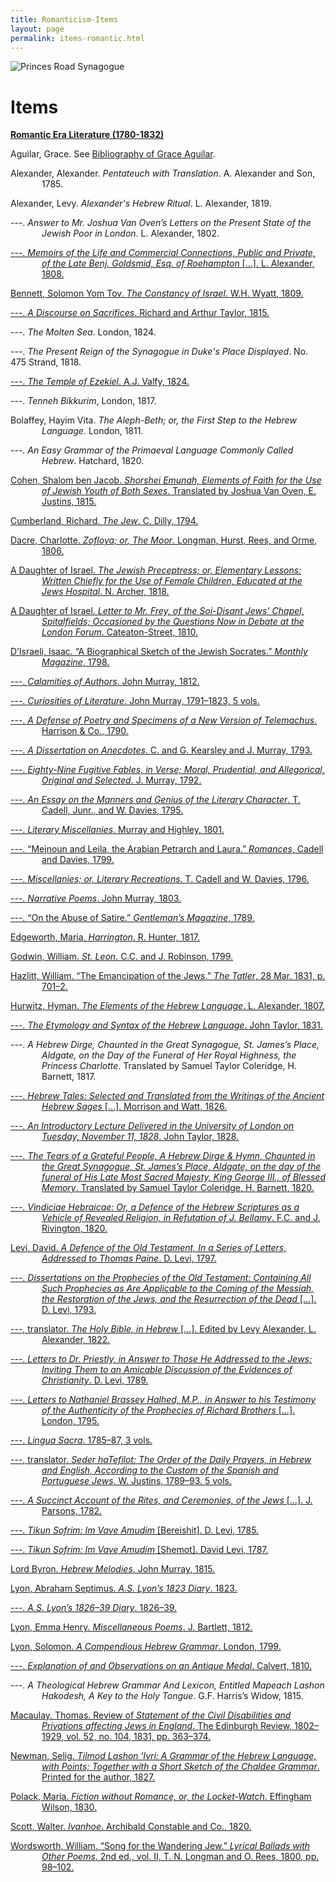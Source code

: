 ```yaml
---
title: Romanticism-Items
layout: page
permalink: items-romantic.html
---
```


<style>
img {
     max-width: 100%;
     height: auto;
}
.hangingindent {
  padding-left: 50px ;
  text-indent: -50px ;
} 
</style>
<div class=img>
<img src="https://victorianjewishwritersproject.s3.us-east-1.amazonaws.com/objects/princes-road2.jpg"
     alt="Princes Road Synagogue"
     style="float: left; margin-right: 10px; padding-bottom:20px;" />  
</div>
&nbsp;

# Items

<!-----

Yay, no errors, warnings, or alerts!

Conversion time: 0.998 seconds.


Using this HTML file:

1. Paste this output into your source file.
2. See the notes and action items below regarding this conversion run.
3. Check the rendered output (headings, lists, code blocks, tables) for proper
   formatting and use a linkchecker before you publish this page.

Conversion notes:

* Docs to Markdown version 1.0β33
* Wed Feb 23 2022 19:50:45 GMT-0800 (PST)
* Source doc: romantic-items-bib
----->

<p class="hangingindent">
<strong><span style="text-decoration:underline;">Romantic Era Literature (1780-1832)</span></strong>
</p>
<p class="hangingindent">
Aguilar, Grace. See <a href="grace-aguilar.html#bibliography">Bibliography of Grace Aguilar</a>.
</p>
<p class="hangingindent">
Alexander, Alexander. <em>Pentateuch with Translation</em>. A. Alexander and Son, 1785.
</p>
<p class="hangingindent">
Alexander, Levy. <em>Alexander's Hebrew Ritual</em>. L. Alexander, 1819.
</p>
<p class="hangingindent">
---. <em>Answer to Mr. Joshua Van Oven’s Letters on the Present State of the Jewish Poor in London</em>. L. Alexander, 1802.
</p>
<p class="hangingindent">
<a href="http://victorianjewishwritersproject.org/items/vjwp_33.html">---. <em>Memoirs of the Life and Commercial Connections, Public and Private, of the Late Benj. Goldsmid, Esq. of Roehampton</em> […]. L. Alexander, 1808.</a>
</p>
<p class="hangingindent">
<a href="http://victorianjewishwritersproject.org/items/vjwp_129.html">
Bennett, Solomon Yom Tov. <em>The Constancy of Israel</em>. W.H. Wyatt, 1809.</a>
</p>
<p class="hangingindent">
<a href="http://victorianjewishwritersproject.org/items/vjwp_130.html">
---. <em>A Discourse on Sacrifices</em>. Richard and Arthur Taylor, 1815.</a>
</p>
<p class="hangingindent">
---. <em>The Molten Sea</em>. London, 1824.
</p>
<p class="handingindent">
---. <em>The Present Reign of the Synagogue in Duke's Place Displayed</em>. No. 475 Strand, 1818.
</p>
<p class="hangingindent">
<a href="http://victorianjewishwritersproject.org/items/vjwp_131.html">
---. <em>The Temple of Ezekiel</em>. A.J. Valfy, 1824.</a>
</p>
<p class="hangingindent">
---. <em>Tenneh Bikkurim</em>, London, 1817.
</p>
<p class="hangingindent">
Bolaffey, Hayim Vita. <em>The Aleph-Beth; or, the First Step to the Hebrew Language.</em> London, 1811. 
</p>
<p class="hangingindent">
---. <em>An Easy Grammar of the Primaeval Language Commonly Called Hebrew</em>. Hatchard, 1820.
</p>
<p class="hangingindent">
<a href="http://victorianjewishwritersproject.org/items/vjwp_34.html">Cohen, Shalom ben Jacob. <em>Shorshei Emunah, Elements of Faith for the Use of Jewish Youth of Both Sexes</em>. Translated by Joshua Van Oven, E. Justins, 1815.</a>
</p>
<p class="hangingindent">
<a href="http://victorianjewishwritersproject.org/items/vjwp_57.html">Cumberland, Richard. <em>The Jew</em>. C. Dilly, 1794.</a>
</p>
<p class="hangingindent">
<a href="http://victorianjewishwritersproject.org/items/vjwp_59.html">Dacre, Charlotte. <em>Zofloya; or, The Moor</em>. Longman, Hurst, Rees, and Orme, 1806.</a>
</p>
<p class="hangingindent">
<a href="http://victorianjewishwritersproject.org/items/vjwp_35.html">A Daughter of Israel. <em>The Jewish Preceptress; or, Elementary Lessons: Written Chiefly for the Use of Female Children, Educated at the Jews Hospital</em>. N. Archer, 1818.</a>
</p>
<p class="hangingindent">
<a href="http://victorianjewishwritersproject.org/items/vjwp_60.html">A Daughter of Israel. <em>Letter to Mr. Frey, of the Soi-Disant Jews’ Chapel, Spitalfields; Occasioned by the Questions Now in Debate at the London Forum</em>. Cateaton-Street, 1810.</a>
</p>
<p class="hangingindent">
<a href="http://victorianjewishwritersproject.org/items/vjwp_16.html">D’Israeli, Isaac. “A Biographical Sketch of the Jewish Socrates.” <em>Monthly Magazine</em>, 1798.</a>
</p>
<p class="hangingindent">
<a href="http://victorianjewishwritersproject.org/items/vjwp_49.html">---. <em>Calamities of Authors</em>. John Murray, 1812.</a>
</p>
<p class="hangingindent">
<a href="http://victorianjewishwritersproject.org/items/vjwp_25.html">---. <em>Curiosities of Literature</em>. John Murray, 1791–1823, 5 vols.</a>
</p>
<p class="hangingindent">
<a href="http://victorianjewishwritersproject.org/items/vjwp_19.html">---. <em>A Defense of Poetry and Specimens of a New Version of Telemachus</em>. Harrison & Co., 1790.</a>
</p>
<p class="hangingindent">
<a href="http://victorianjewishwritersproject.org/items/vjwp_17.html">---. <em>A Dissertation on Anecdotes</em>. C. and G. Kearsley and J. Murray, 1793.</a>
</p>
<p class="hangingindent">
<a href="http://victorianjewishwritersproject.org/items/vjwp_18.html">---. <em>Eighty-Nine Fugitive Fables, in Verse; Moral, Prudential, and Allegorical, Original and Selected</em>. J. Murray, 1792.</a>
</p>
<p class="hangingindent">
<a href="http://victorianjewishwritersproject.org/items/vjwp_42.html">---. <em>An Essay on the Manners and Genius of the Literary Character</em>. T. Cadell, Junr., and W. Davies, 1795.</a>
</p>
<p class="hangingindent">
<a href="http://victorianjewishwritersproject.org/items/vjwp_45.html">---. <em>Literary Miscellanies</em>. Murray and Highley, 1801.</a>
</p>
<p class="hangingindent">
<a href="http://victorianjewishwritersproject.org/items/vjwp_44.html">---. “Mejnoun and Leila, the Arabian Petrarch and Laura.” <em>Romances</em>, Cadell and Davies, 1799.</a>
</p>
<p class="hangingindent">
<a href="http://victorianjewishwritersproject.org/items/vjwp_43.html">---. <em>Miscellanies; or, Literary Recreations</em>. T. Cadell and W. Davies, 1796.</a>
</p>
<p class="hangingindent">
<a href="http://victorianjewishwritersproject.org/items/vjwp_46.html">---. <em>Narrative Poems</em>. John Murray, 1803.</a>
</p>
<p class="hangingindent">
<a href="http://victorianjewishwritersproject.org/items/vjwp_20.html">---. “On the Abuse of Satire.” <em>Gentleman’s Magazine</em>, 1789.</a>
</p>
<p class="hangingindent">
<a href="http://victorianjewishwritersproject.org/items/vjwp_63.html">Edgeworth, Maria. <em>Harrington</em>. R. Hunter, 1817.</a>
</p>
<p class="hangingindent">
<a href="http://victorianjewishwritersproject.org/items/vjwp_58.html">Godwin, William. <em>St. Leon</em>. C.C. and J. Robinson, 1799.</a>
</p>
<p class="hangingindent">
<a href="http://victorianjewishwritersproject.org/items/vjwp_65.html">Hazlitt, William. “The Emancipation of the Jews.” <em>The Tatler</em>, 28 Mar. 1831, p. 701–2.</a>
</p>
<p class="hangingindent">
<a href="http://victorianjewishwritersproject.org/items/vjwp_3.html">Hurwitz, Hyman. <em>The Elements of the Hebrew Language</em>. L. Alexander, 1807.</a>
</p>
<p class="hangingindent">
<a href="http://victorianjewishwritersproject.org/items/vjwp_40.html">---. <em>The Etymology and Syntax of the Hebrew Language</em>. John Taylor, 1831.</a>
</p>
<p class="hangingindent">
---. <em>A Hebrew Dirge, Chaunted in the Great Synagogue, St. James’s Place, Aldgate, on the Day of the Funeral of Her Royal Highness, the Princess Charlotte</em>. Translated by Samuel Taylor Coleridge, H. Barnett, 1817.
</p>
<p class="hangingindent">
<a href="http://victorianjewishwritersproject.org/items/vjwp_6.html">---. <em>Hebrew Tales: Selected and Translated from the Writings of the Ancient Hebrew Sages</em> […]. Morrison and Watt, 1826.</a>
</p>
<p class="hangingindent">
<a href="http://victorianjewishwritersproject.org/items/vjwp_5.html">---. <em>An Introductory Lecture Delivered in the University of London on Tuesday, November 11, 1828</em>. John Taylor, 1828.</a>
</p>
<p class="hangingindent">
<a href="http://victorianjewishwritersproject.org/items/vjwp_4.html">---. <em>The Tears of a Grateful People, A Hebrew Dirge & Hymn, Chaunted in the Great Synagogue, St. James’s Place, Aldgate, on the day of the funeral of His Late Most Sacred Majesty, King George III., of Blessed Memory</em>. Translated by Samuel Taylor Coleridge, H. Barnett, 1820.</a>
</p>
<p class="hangingindent">
<a href="http://victorianjewishwritersproject.org/items/vjwp_36.html">---. <em>Vindiciae Hebraicae: Or, a Defence of the Hebrew Scriptures as a Vehicle of Revealed Religion, in Refutation of J. Bellamy</em>. F.C. and J. Rivington, 1820.</a>
</p>
<p class="hangingindent">
<a href="http://victorianjewishwritersproject.org/items/vjwp_9.html">Levi, David. <em>A Defence of the Old Testament, In a Series of Letters, Addressed to Thomas Paine</em>. D. Levi, 1797.</a>
</p>
<p class="hangingindent">
<a href="http://victorianjewishwritersproject.org/items/vjwp_13.html">---. <em>Dissertations on the Prophecies of the Old Testament: Containing All Such Prophecies as Are Applicable to the Coming of the Messiah, the Restoration of the Jews, and the Resurrection of the Dead</em> […]. D. Levi, 1793.</a>
</p>
<p class="hangingindent">
<a href="http://victorianjewishwritersproject.org/items/vjwp_8.html">---, translator. <em>The Holy Bible, in Hebrew</em> […]. Edited by Levy Alexander, L. Alexander, 1822.</a>
</p>
<p class="hangingindent">
<a href="http://victorianjewishwritersproject.org/items/vjwp_12.html">---. <em>Letters to Dr. Priestly, in Answer to Those He Addressed to the Jews; Inviting Them to an Amicable Discussion of the Evidences of Christianity</em>. D. Levi, 1789.</a>
</p>
<p class="hangingindent">
<a href="http://victorianjewishwritersproject.org/items/vjwp_30.html">---. <em>Letters to Nathaniel Brassey Halhed, M.P., in Answer to his Testimony of the Authenticity of the Prophecies of Richard Brothers</em> […]. London, 1795.</a>
</p>
<p class="hangingindent">
<a href="http://victorianjewishwritersproject.org/items/vjwp_10.html">---. <em>Lingua Sacra</em>. 1785–87, 3 vols.</a>
</p>
<p class="hangingindent">
<a href="http://victorianjewishwritersproject.org/items/vjwp_11.html">---, translator. <em>Seder haTefilot: The Order of the Daily Prayers, in Hebrew and English, According to the Custom of the Spanish and Portuguese Jews</em>. W. Justins, 1789–93. 5 vols.</a>
</p>
<p class="hangingindent">
<a href="http://victorianjewishwritersproject.org/items/vjwp_29.html">---. <em>A Succinct Account of the Rites, and Ceremonies, of the Jews</em> […]. J. Parsons, 1782.</a>
</p>
<p class="hangingindent">
<a href="http://victorianjewishwritersproject.org/items/vjwp_14.html">---. <em>Tikun Sofrim: Im Vave Amudim</em> [Bereishit]. D. Levi, 1785.</a>
</p>
<p class="hangingindent">
<a href="http://victorianjewishwritersproject.org/items/vjwp_41.html">---. <em>Tikun Sofrim: Im Vave Amudim</em> [Shemot]. David Levi, 1787.</a>
</p>
<p class="hangingindent">
<a href="http://victorianjewishwritersproject.org/items/vjwp_62.html">Lord Byron. <em>Hebrew Melodies</em>. John Murray, 1815.</a>
</p>
<p class="hangingindent">
<a href="http://victorianjewishwritersproject.org/items/vjwp_37.html">Lyon, Abraham Septimus. <em>A.S. Lyon’s 1823 Diary</em>. 1823.</a>
</p>
<p class="hangingindent">
<a href="http://victorianjewishwritersproject.org/items/vjwp_38.html">---. <em>A.S. Lyon’s 1826–39 Diary</em>. 1826–39.</a>
</p>
<p class="hangingindent">
<a href="http://victorianjewishwritersproject.org/items/vjwp_48.html">Lyon, Emma Henry. <em>Miscellaneous Poems</em>. J. Bartlett, 1812.</a>
</p>
<p class="hangingindent">
<a href="http://victorianjewishwritersproject.org/items/vjwp_28.html">Lyon, Solomon. <em>A Compendious Hebrew Grammar</em>. London, 1799.</a>
</p>
<p class="hangingindent">
<a href="http://victorianjewishwritersproject.org/items/vjwp_47.html">---. <em>Explanation of and Observations on an Antique Medal</em>. Calvert, 1810.</a>
</p>
<p class="hangingindent">
---. <em>A Theological Hebrew Grammar And Lexicon, Entitled Mapeach Lashon Hakodesh, A Key to the Holy Tongue</em>. G.F. Harris’s Widow, 1815.
</p>
<p class="hangingindent">
<a href="http://victorianjewishwritersproject.org/items/vjwp_66.html">Macaulay, Thomas. Review of <em>Statement of the Civil Disabilities and Privations affecting Jews in England</em>. The Edinburgh Review, 1802–1929, vol. 52, no. 104, 1831, pp. 363–374.</a>
</p>
<p class="hangingindent">
<a href="http://victorianjewishwritersproject.org/items/vjwp_142.html">Newman, Selig. <em>Tilmod Lashon ʻIvri: A Grammar of the Hebrew Language, with Points; Together with a Short Sketch of the Chaldee Grammar</em>. Printed for the author, 1827.</a>
</p>
<p class="hangingindent">
<a href="http://victorianjewishwritersproject.org/items/vjwp_39.html">Polack, Maria. <em>Fiction without Romance, or, the Locket-Watch</em>. Effingham Wilson, 1830.</a>
</p>
<p class="hangingindent">
<a href="http://victorianjewishwritersproject.org/items/vjwp_64.html">Scott, Walter. <em>Ivanhoe</em>. Archibald Constable and Co., 1820.</a>
</p>
<p class="hangingindent">
<a href="http://victorianjewishwritersproject.org/items/vjwp_61.html">Wordsworth, William. “Song for the Wandering Jew.” <em>Lyrical Ballads with Other Poems</em>. 2nd ed., vol. II, T. N. Longman and O. Rees, 1800, pp. 98–102.</a>
</p>

&nbsp;
&nbsp;
